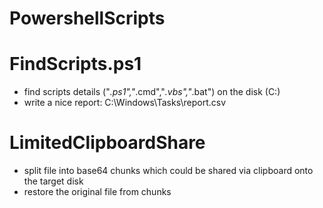 # PowershellScripts

# FindScripts.ps1
* find scripts details ("*.ps1","*.cmd","*.vbs","*.bat") on the disk (C:\)
* write a nice report: C:\Windows\Tasks\report.csv

# LimitedClipboardShare
* split file into base64 chunks which could be shared via clipboard onto the target disk
* restore the original file from chunks 
